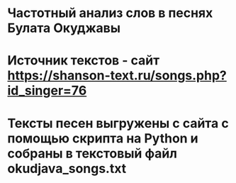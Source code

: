 # Частотный анализ слов в песнях Булата Окуджавы
# Источник текстов - сайт https://shanson-text.ru/songs.php?id_singer=76
# Тексты песен выгружены с сайта с помощью скрипта на Python и собраны в текстовый файл okudjava_songs.txt
